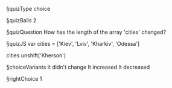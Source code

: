 §quizType
choice

§quizBalls
2

§quizQuestion
How has the length of the array 'cities' changed?



§quizJS
var cities = ['Kiev', 'Lviv', 'Kharkiv', 'Odessa']

cities.unshift('Kherson')


§choiceVariants
It didn't change
It increased
It decreased


§rightChoice
1
